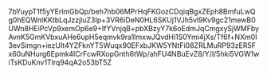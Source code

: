 7bYuypT1f5yYErlmGbQp/beh7nb06MPrHqFKGozCDqiqBgxZEph8BmfuLwQg0hEQWnlKKtbLqJzzjluZ3Ip+3VR6iDeN0HL6SKUj1VJh5vl9Kv9gc21mewB0UWn8HEiPcVp9xemOp6e9+IfYVnjqB+pbXBzyY7k6oEdmJqCmgxySjWMFbyAvnK5GmKVbxuAHe6upH5eqmvk9ra1ImxwJQvdHi1S0Ymi4jXs/Tf6f+NXm0I3evSimgn+iezUIt4YZFknYT5Wuqx90EFxbJKW5YNtFi08ZRLMuRP93zER5Fx60uNHurg6Epmk4ICrFcwRXopGnth6tWp/ahFU4NBuEvZ8/Y/l/5hki5VGW1wiTsKDuKnv1Tlrq94qA2o53bT5Z
